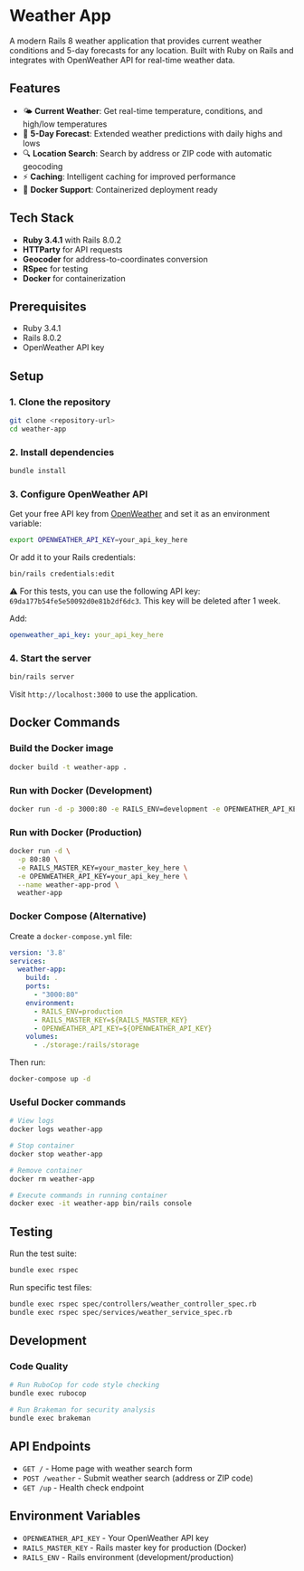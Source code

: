 # Weather App

A modern Rails 8 weather application that provides current weather conditions and 5-day forecasts for any location. Built with Ruby on Rails and integrates with OpenWeather API for real-time weather data.

## Features

- 🌤️ **Current Weather**: Get real-time temperature, conditions, and high/low temperatures
- 📅 **5-Day Forecast**: Extended weather predictions with daily highs and lows
- 🔍 **Location Search**: Search by address or ZIP code with automatic geocoding
- ⚡ **Caching**: Intelligent caching for improved performance
- 🐳 **Docker Support**: Containerized deployment ready

## Tech Stack

- **Ruby 3.4.1** with Rails 8.0.2
- **HTTParty** for API requests
- **Geocoder** for address-to-coordinates conversion
- **RSpec** for testing
- **Docker** for containerization

## Prerequisites

- Ruby 3.4.1
- Rails 8.0.2
- OpenWeather API key

## Setup

### 1. Clone the repository
```bash
git clone <repository-url>
cd weather-app
```

### 2. Install dependencies
```bash
bundle install
```

### 3. Configure OpenWeather API

Get your free API key from [OpenWeather](https://openweathermap.org/api) and set it as an environment variable:

```bash
export OPENWEATHER_API_KEY=your_api_key_here
```

Or add it to your Rails credentials:
```bash
bin/rails credentials:edit
```

⚠️ For this tests, you can use the following API key: `69da177b54fe5e50092d0e81b2df6dc3`. This key will be deleted after 1 week.

Add:
```yaml
openweather_api_key: your_api_key_here
```

### 4. Start the server
```bash
bin/rails server
```

Visit `http://localhost:3000` to use the application.

## Docker Commands

### Build the Docker image
```bash
docker build -t weather-app .
```

### Run with Docker (Development)
```bash
docker run -d -p 3000:80 -e RAILS_ENV=development -e OPENWEATHER_API_KEY=69da177b54fe5e50092d0e81b2df6dc3 weather-app
```

### Run with Docker (Production)
```bash
docker run -d \
  -p 80:80 \
  -e RAILS_MASTER_KEY=your_master_key_here \
  -e OPENWEATHER_API_KEY=your_api_key_here \
  --name weather-app-prod \
  weather-app
```

### Docker Compose (Alternative)
Create a `docker-compose.yml` file:
```yaml
version: '3.8'
services:
  weather-app:
    build: .
    ports:
      - "3000:80"
    environment:
      - RAILS_ENV=production
      - RAILS_MASTER_KEY=${RAILS_MASTER_KEY}
      - OPENWEATHER_API_KEY=${OPENWEATHER_API_KEY}
    volumes:
      - ./storage:/rails/storage
```

Then run:
```bash
docker-compose up -d
```

### Useful Docker commands
```bash
# View logs
docker logs weather-app

# Stop container
docker stop weather-app

# Remove container
docker rm weather-app

# Execute commands in running container
docker exec -it weather-app bin/rails console
```

## Testing

Run the test suite:
```bash
bundle exec rspec
```

Run specific test files:
```bash
bundle exec rspec spec/controllers/weather_controller_spec.rb
bundle exec rspec spec/services/weather_service_spec.rb
```

## Development

### Code Quality
```bash
# Run RuboCop for code style checking
bundle exec rubocop

# Run Brakeman for security analysis
bundle exec brakeman
```

## API Endpoints

- `GET /` - Home page with weather search form
- `POST /weather` - Submit weather search (address or ZIP code)
- `GET /up` - Health check endpoint

## Environment Variables

- `OPENWEATHER_API_KEY` - Your OpenWeather API key
- `RAILS_MASTER_KEY` - Rails master key for production (Docker)
- `RAILS_ENV` - Rails environment (development/production)
